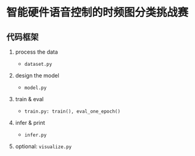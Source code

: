 # 智能硬件语音控制的时频图分类挑战赛

## 代码框架

1. process the data
   + `dataset.py`

2. design the model
   + `model.py`

3. train & eval
   + `train.py: train(), eval_one_epoch()`

4. infer & print
   + `infer.py`

5. optional: `visualize.py`